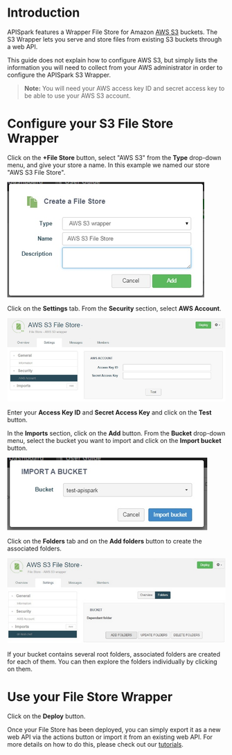 # Introduction

APISpark features a Wrapper File Store for Amazon <a href="
http://aws.amazon.com/s3/" target="_blank">AWS S3</a>
 buckets. The S3 Wrapper  lets you serve and store files from existing S3 buckets through a web API.

This guide does not explain how to configure AWS S3, but simply lists the information you will need to collect from your AWS administrator in order to configure the APISpark S3 Wrapper.

>**Note:** You will need your AWS access key ID and secret access key to be able to use your AWS S3 account.

# Configure your S3 File Store Wrapper

Click on the **+File Store** button, select "AWS S3" from the **Type** drop-down menu, and give your store a name. In this example we named our store "AWS S3 File Store".

![Create AWS Store](images/create-aws-store.jpg "Create AWS Store")

Click on the **Settings** tab. From the **Security** section, select **AWS Account**.

![Settings tab](images/aws-settings-tab.jpg "Settings tab")

Enter your **Access Key ID** and **Secret Access Key** and click on the **Test** button.

In the **Imports** section, click on the **Add** button. From the **Bucket** drop-down menu, select the bucket you want to import and click on the **Import bucket** button.

![Import bucket](images/aws-import-bucket.jpg "Import bucket")

Click on the **Folders** tab and on the **Add folders** button to create the associated folders.

![Add folders](images/aws-add-folders.jpg "Add folders")

If your bucket contains several root folders, associated folders are created for each of them. You can then explore the folders individually by clicking on them.

# Use your File Store Wrapper

Click on the **Deploy** button.

Once your File Store has been deployed, you can simply export it as a new web API via the actions button or import it from an existing web API. For more details on how to do this, please check out our [tutorials](/technical-resources/apispark/tutorials "tutorials").
